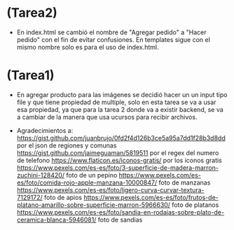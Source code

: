# (Tarea2)
* En index.html se cambió el nombre de "Agregar pedido" a "Hacer pedido" con el fin de evitar confusiones. En templates sigue con el mismo nombre solo es para el uso de index.html.
 





# (Tarea1) 

* En agregar producto para las imágenes se decidió hacer un un input tipo file y que tiene propiedad de multiple, solo en esta tarea se va a usar esa propiedad, ya que para la tarea 2 donde va a existir backend, se va a cambiar de la manera que usa ucursos para recibir archivos.


* Agradecimientos a: 
https://gist.github.com/juanbrujo/0fd2f4d126b3ce5a95a7dd1f28b3d8dd por el json de regiones y comunas
https://gist.github.com/jaimeguaman/5819511 por el regex del numero de telefono
https://www.flaticon.es/iconos-gratis/ por los iconos gratis
https://www.pexels.com/es-es/foto/3-superficie-de-madera-marron-zuchini-128420/ foto de un pepino
https://www.pexels.com/es-es/foto/comida-rojo-apple-manzana-10000847/ foto de manzanas
https://www.pexels.com/es-es/foto/ligero-curva-curvar-textura-7129172/ foto de apios
https://www.pexels.com/es-es/foto/frutos-de-platano-amarillo-sobre-superficie-marron-5966630/ foto de platanos
https://www.pexels.com/es-es/foto/sandia-en-rodajas-sobre-plato-de-ceramica-blanca-5946081/ foto de sandias